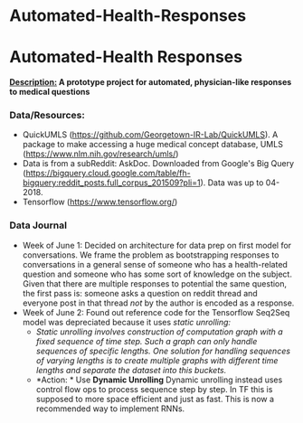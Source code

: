 # Automated-Health-Responses
# Automated-Health Responses

**<u>Description:</u> A prototype project for automated, physician-like responses to medical questions**



### Data/Resources:
* QuickUMLS (https://github.com/Georgetown-IR-Lab/QuickUMLS). A package to make accessing a huge medical concept database, UMLS (https://www.nlm.nih.gov/research/umls/)
* Data is from a subReddit: AskDoc. Downloaded from Google's Big Query (https://bigquery.cloud.google.com/table/fh-bigquery:reddit_posts.full_corpus_201509?pli=1). Data was up to 04-2018.
* Tensorflow (https://www.tensorflow.org/)


### Data Journal
* Week of June 1: Decided on architecture for data prep on first model for conversations. We frame the problem as bootstrapping responses to conversations in a general sense of someone who has a health-related question and someone who has some sort of knowledge on the subject. Given that there are multiple responses to potential the same question, the first pass is: someone asks a question on reddit thread and everyone post in that thread *not* by the author is encoded as a response. 
* Week of June 2: Found out reference code for the Tensorflow Seq2Seq model was depreciated because it uses *static unrolling:*
  * *Static unrolling involves construction of computation graph with a fixed sequence of time step. Such a graph can only handle sequences of specific lengths. One solution for handling sequences of varying lengths is to create multiple graphs with different time lengths and separate the dataset into this buckets.*
  * *Action: * Use **Dynamic Unrolling** Dynamic unrolling instead uses control flow ops to process sequence step by step. In TF this is supposed to more space efficient and just as fast. This is now a recommended way to implement RNNs.
